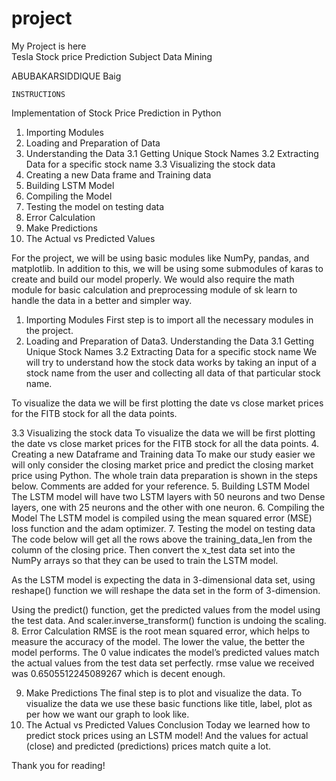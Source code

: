 # project
My Project is here  
Tesla   Stock price    Prediction
Subject
Data Mining 


ABUBAKARSIDDIQUE Baig


	INSTRUCTIONS

Implementation of Stock Price Prediction in Python
1. Importing Modules
2. Loading and Preparation of Data
3. Understanding the Data
3.1 Getting Unique Stock Names
3.2 Extracting Data for a specific stock name
3.3 Visualizing the stock data
4. Creating a new Data frame and Training data
5. Building LSTM Model
6. Compiling the Model
7. Testing the model on testing data
8. Error Calculation
9. Make Predictions
10. The Actual vs Predicted Values

For the project, we will be using basic modules like 
NumPy,
 pandas, and
 matplotlib. 
In addition to this, we will be using some submodules of karas to create and build our model properly.
We would also require the math module for basic calculation and preprocessing module of sk learn to handle the data in a better and simpler way.
1. Importing Modules
First step is to import all the necessary modules in the project.
2. Loading and Preparation of Data3. Understanding the Data
3.1 Getting Unique Stock Names
3.2 Extracting Data for a specific stock name
We will try to understand how the stock data works by taking an input of a stock name from the user and collecting all data of that particular stock name.

To visualize the data we will be first plotting the date vs close market prices for the FITB stock for all the data points.

3.3 Visualizing the stock data
To visualize the data we will be first plotting the date vs close market prices for the FITB stock for all the data points.
4. Creating a new Dataframe and Training data
To make our study easier we will only consider the closing market price and predict the closing market price using Python. The whole train data preparation is shown in the steps below. Comments are added for your reference.
5. Building LSTM Model
The LSTM model will have two LSTM layers with 50 neurons and two Dense layers, one with 25 neurons and the other with one neuron.
6. Compiling the Model
The LSTM model is compiled using the mean squared error (MSE) loss function and the adam optimizer.
7. Testing the model on testing data
The code below will get all the rows above the training_data_len from the column of the closing price. Then convert the x_test data set into the NumPy arrays so that they can be used to train the LSTM model.

As the LSTM model is expecting the data in 3-dimensional data set, using reshape() function we will reshape the data set in the form of 3-dimension.

Using the predict() function, get the predicted values from the model using the test data. And scaler.inverse_transform() function is undoing the scaling.
8. Error Calculation
RMSE is the root mean squared error, which helps to measure the accuracy of the model.
The lower the value, the better the model performs. The 0 value indicates the model’s predicted values match the actual values from the test data set perfectly.
rmse value we received was 0.6505512245089267 which is decent enough.

9. Make Predictions
The final step is to plot and visualize the data. To visualize the data we use these basic functions like title, label, plot as per how we want our graph to look like.
10. The Actual vs Predicted Values
Conclusion
Today we learned how to predict stock prices using an LSTM model! And the values for actual (close) and predicted (predictions) prices match quite a lot.

Thank you for reading!
